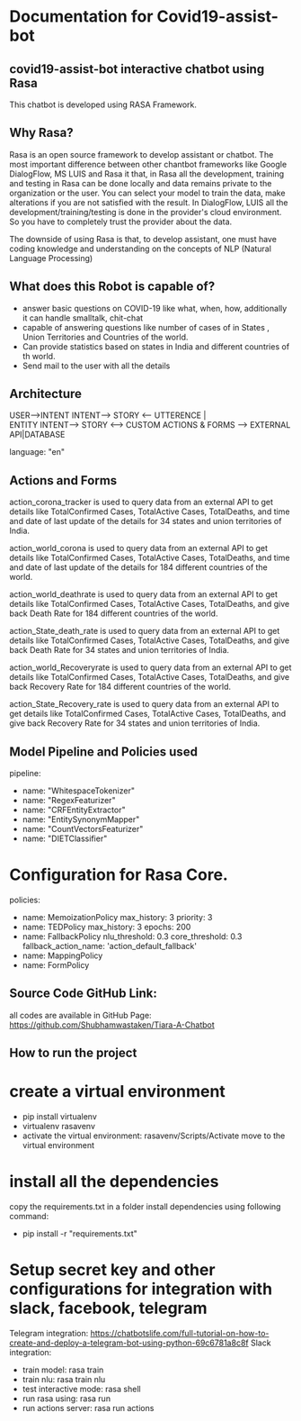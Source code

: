 # Documentation for Covid19-assist-bot

## covid19-assist-bot interactive chatbot using Rasa
This chatbot is developed using RASA Framework. 

## Why Rasa?
Rasa is an open source framework to develop assistant or chatbot. The most important difference between other chantbot frameworks like Google DialogFlow, MS LUIS and Rasa it that, in Rasa all the development, training and testing in Rasa can be done locally and data remains private to the organization or the user. You can select your model to train the data, make alterations if you are not satisfied with the result. In DialogFlow, LUIS all the development/training/testing is done in the provider's cloud environment. So you have to completely trust the provider about the data.

The downside of using Rasa is that, to develop assistant, one must have coding knowledge and understanding on the concepts of NLP (Natural Language Processing) 

## What does this Robot is capable of?
- answer basic questions on COVID-19 like what, when, how, additionally it can handle smalltalk, chit-chat
- capable of answering questions like number of cases of in States , Union Territories and Countries of the world.
- Can provide statistics based on states in India and different countries of th world.
- Send mail to the user with all the details

## Architecture

USER-->INTENT
INTENT--> STORY <-- UTTERENCE |            
ENTITY
INTENT--> STORY <--> CUSTOM ACTIONS & FORMS --> EXTERNAL API|DATABASE

language: "en"

## Actions and Forms
action_corona_tracker is used to query data from an external API to get details like TotalConfirmed Cases, TotalActive Cases, TotalDeaths, and time and date of last update of the details for 34 states and union territories of India. 

action_world_corona is used to query data from an external API to get details like TotalConfirmed Cases, TotalActive Cases, TotalDeaths, and time and date of last update of the details for 184 different countries of the world.

action_world_deathrate is used to query data from an external API to get details like TotalConfirmed Cases, TotalActive Cases, TotalDeaths, and give back Death Rate for 184 different countries of the world.

action_State_death_rate is used to query data from an external API to get details like TotalConfirmed Cases, TotalActive Cases, TotalDeaths, and give back Death Rate for 34 states and union territories of India.

action_world_Recoveryrate is used to query data from an external API to get details like TotalConfirmed Cases, TotalActive Cases, TotalDeaths, and give back Recovery Rate for 184 different countries of the world.

action_State_Recovery_rate is used to query data from an external API to get details like TotalConfirmed Cases, TotalActive Cases, TotalDeaths, and give back Recovery Rate for 34 states and union territories of India.

## Model Pipeline and Policies used

pipeline:
- name: "WhitespaceTokenizer"
- name: "RegexFeaturizer"
- name: "CRFEntityExtractor"
- name: "EntitySynonymMapper"
- name: "CountVectorsFeaturizer"
- name: "DIETClassifier"

# Configuration for Rasa Core.
policies:
  - name: MemoizationPolicy
    max_history: 3
    priority: 3
  - name: TEDPolicy
    max_history: 3
    epochs: 200
  - name: FallbackPolicy
    nlu_threshold: 0.3
    core_threshold: 0.3
    fallback_action_name: 'action_default_fallback'
  - name: MappingPolicy
  - name: FormPolicy

## Source Code GitHub Link:
all codes are available in GitHub Page: https://github.com/Shubhamwastaken/Tiara-A-Chatbot

## How to run the project
 # create a virtual environment
 - pip install virtualenv
 - virtualenv rasavenv
 - activate the virtual environment: rasavenv/Scripts/Activate
 move to the virtual environment
 
 # install all the dependencies
 copy the requirements.txt in a folder
 install dependencies using following command:
 - pip install -r "requirements.txt" 

# Setup secret key and other configurations for integration with slack, facebook, telegram
Telegram integration: https://chatbotslife.com/full-tutorial-on-how-to-create-and-deploy-a-telegram-bot-using-python-69c6781a8c8f
Slack integration:  
 - train model: rasa train
 - train nlu: rasa train nlu
 - test interactive mode: rasa shell
 - run rasa using: rasa run
 - run actions server: rasa run actions



